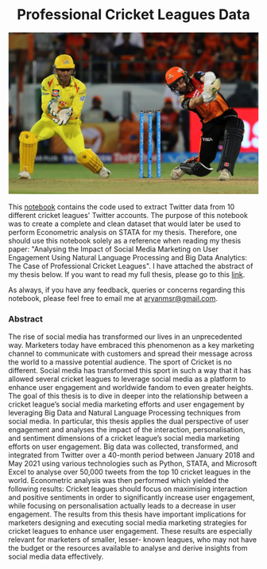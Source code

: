 <h1 align="center">
  Professional Cricket Leagues Data
</h1>

<div align="center">
  <img alt="Cover" src="https://github.com/aryanmsr/professional_cricket_leagues_data/blob/main/Screen%20Shot%202022-01-13%20at%206.27.52%20PM.png" />
</div>

This [notebook](https://github.com/aryanmsr/professional_cricket_leagues_data/blob/main/Thesis_Twitter_Dataset_Clean.ipynb) contains the code used to extract Twitter data from 10 different cricket leagues' Twitter accounts. The purpose of this notebook was to create a complete and clean dataset that would later be used to perform Econometric analysis on STATA for my thesis. Therefore, one should use this notebook solely as a reference when reading my thesis paper: "Analysing the Impact of Social Media Marketing on User Engagement Using Natural Language Processing and Big Data Analytics: The Case of Professional Cricket Leagues". I have attached the abstract of my thesis below. If you want to read my full thesis, please go to this [link](https://drive.google.com/file/d/12O0pSfLe5M7m73ix6uk5TLUgcQOVHulS/view?usp=sharing).

As always, if you have any feedback, queries or concerns regarding this notebook, please feel free to email me at aryanmsr@gmail.com.

### Abstract

The rise of social media has transformed our lives in an unprecedented way.
Marketers today have embraced this phenomenon as a key marketing channel to
communicate with customers and spread their message across the world to a
massive potential audience. The sport of Cricket is no different. Social media has
transformed this sport in such a way that it has allowed several cricket leagues to
leverage social media as a platform to enhance user engagement and worldwide
fandom to even greater heights. The goal of this thesis is to dive in deeper into the
relationship between a cricket league’s social media marketing efforts and user
engagement by leveraging Big Data and Natural Language Processing techniques
from social media. In particular, this thesis applies the dual perspective of user
engagement and analyses the impact of the interaction, personalisation, and
sentiment dimensions of a cricket league’s social media marketing efforts on user
engagement. Big data was collected, transformed, and integrated from Twitter over a
40-month period between January 2018 and May 2021 using various technologies
such as Python, STATA, and Microsoft Excel to analyse over 50,000 tweets from the
top 10 cricket leagues in the world. Econometric analysis was then performed which
yielded the following results: Cricket leagues should focus on maximising interaction
and positive sentiments in order to significantly increase user engagement, while
focusing on personalisation actually leads to a decrease in user engagement. The
results from this thesis have important implications for marketers designing and
executing social media marketing strategies for cricket leagues to enhance user
engagement. These results are especially relevant for marketers of smaller, lesser-
known leagues, who may not have the budget or the resources available to analyse
and derive insights from social media data effectively.



